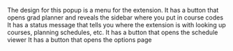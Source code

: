 The design for this popup is a menu for the extension.
It has a button that opens grad planner and reveals the sidebar where you put in course codes
It has a status message that tells you where the extension is with looking up courses, planning schedules, etc.
It has a button that opens the schedule viewer
It has a button that opens the options page
